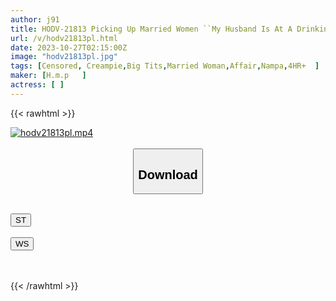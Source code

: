 ```yaml
---
author: j91
title: HODV-21813 Picking Up Married Women ``My Husband Is At A Drinking Party Anyway...if It's Just For A Little While...'' On Weekend Friday Nights, Housewives Have Free Time To Stretch Their Wings.I Want To Be A Woman Instead Of A Mother Until I Get Home...Thrill And Desire To Cheat. A Prioritized Married Woman Appears In An AV While Returning Home Vol.2
url: /v/hodv21813pl.html
date: 2023-10-27T02:15:00Z
image: "hodv21813pl.jpg"
tags: [Censored, Creampie,Big Tits,Married Woman,Affair,Nampa,4HR+	]
maker: [H.m.p   ]
actress: [ ]
---
```



{{< rawhtml >}}

<div class="video" data-videoid="vrp46Vok0zTb6b">
    <a href="javascript:;">
        <img src="https://my.j91.asia/v/hodv21813pl.jpg" width="WIDTH" height="HEIGHT" alt="hodv21813pl.mp4" loading="lazy">
    </a>
</div>

<script type="text/javascript" src="https://j91.asia/asset/on-demand-st.js"></script>

<br>
  <link rel="stylesheet" href="https://j91.asia/asset/bs5.css">
  
  <center>
  <button class="btn btn-primary" type="button" data-bs-toggle="collapse" data-bs-target=".multi-collapse" aria-expanded="false" aria-controls="multiCollapseExample1 multiCollapseExample2"><h2>Download</h2></button></center>
</p>
<div class="row">
  <div class="col">
    <div class="collapse multi-collapse" id="multiCollapseExample1">
      <div class="card card-body">
	      	      <br>
<div class="buttons">  
<a href="https://streamtape.to/v/vrp46Vok0zTb6b"><button class="btn-hover color-3"><i class="fa fa-download"></i> ST</button></a></div>
    </div>
  </div>
</div>
  <div class="col">
    <div class="collapse multi-collapse" id="multiCollapseExample2">
      <div class="card card-body">
	      <br>
<div class="buttons">
    <a href="https://wolfstream.tv/64vudoitnrnm"><button class="btn-hover color-9"><i class="fa fa-download"></i> WS</button></a></div>
<br><br>
      </div>
    </div>
  </div>
</div>

{{< /rawhtml >}}